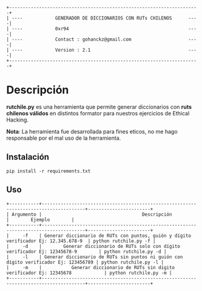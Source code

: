 
```
+----------------------------------------------------------------------+
| ----            GENERADOR DE DICCIONARIOS CON RUTs CHILENOS      ----|
| ----            0xr94                                            ----|
| ----            Contact : gohanckz@gmail.com                     ----|
| ----            Version : 2.1                                    ----|
+----------------------------------------------------------------------+
```

# Descripción

**rutchile.py** es una herramienta que permite generar diccionarios con **ruts chilenos válidos** en distintos formator para nuestros ejercicios de Ethical Hacking.

**Nota**: La herramienta fue desarrollada para fines eticos, no me hago responsable por el mal uso de la herramienta.


## Instalación

```
pip install -r requirements.txt
```

## Uso

```
+-----------+--------------------------------------------------------------------------------------+-----------------------+
| Argumento |                                     Descripción                                      |        Ejemplo        |
+-----------+--------------------------------------------------------------------------------------+-----------------------+
|     -f    | Generar diccionario de RUTs con puntos, guión y dígito verificador Ej: 12.345.678-9  | python rutchile.py -f |
|     -d    |        Generar diccionario de RUTs solo con dígito verificador Ej: 12345678-9        | python rutchile.py -d |
|     -l    | Generar diccionario de RUTs sin puntos ni guión con dígito verificador Ej: 123456789 | python rutchile.py -l |
|     -m    |           Generar diccionario de RUTs sin dígito verificador Ej: 12345678            | python rutchile.py -m |
+-----------+--------------------------------------------------------------------------------------+-----------------------+
```
